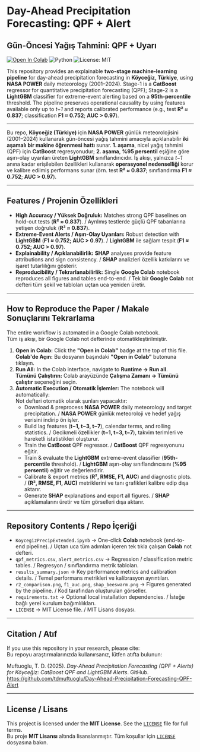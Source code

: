 # Day-Ahead Precipitation Forecasting: QPF + Alert
## Gün-Öncesi Yağış Tahmini: QPF + Uyarı

[![Open In Colab](https://colab.research.google.com/assets/colab-badge.svg)](https://colab.research.google.com/github/tdmuftuoglu/Day-Ahead-Precipitation-Forecasting-QPF-Alert/blob/main/KoycegizPrecipExtended.ipynb)
![Python](https://img.shields.io/badge/Python-3.9%2B-blue.svg)
![License: MIT](https://img.shields.io/badge/License-MIT-yellow.svg)

This repository provides an explainable **two-stage machine-learning pipeline** for day-ahead precipitation forecasting in **Köyceğiz, Türkiye**, using **NASA POWER** daily meteorology (2001–2024). Stage-1 is a **CatBoost** regressor for quantitative precipitation forecasting (QPF); Stage-2 is a **LightGBM** classifier for extreme-event alerting based on a **95th-percentile** threshold. The pipeline preserves operational causality by using features available only up to *t−1* and reports calibrated performance (e.g., test **R² ≈ 0.837**; classification **F1 ≈ 0.752**; **AUC > 0.97**).

---
Bu repo, **Köyceğiz (Türkiye)** için **NASA POWER** günlük meteorolojisini (2001–2024) kullanarak gün-öncesi yağış tahmini amacıyla açıklanabilir **iki aşamalı bir makine öğrenmesi hattı** sunar. **1. aşama**, nicel yağış tahmini (QPF) için **CatBoost** regresyonudur; **2. aşama**, **%95 persentil** eşiğine göre aşırı-olay uyarıları üreten **LightGBM** sınıflandırıcıdır. İş akışı, yalnızca *t−1* anına kadar erişilebilen özellikleri kullanarak **operasyonel nedenselliği** korur ve kalibre edilmiş performans sunar (örn. test **R² ≈ 0.837**; sınıflandırma **F1 ≈ 0.752**; **AUC > 0.97**).

---

## Features / Projenin Özellikleri

- **High Accuracy / Yüksek Doğruluk:** Matches strong QPF baselines on hold-out tests (**R² ≈ 0.837**). / Ayrılmış testlerde güçlü QPF tabanlarına yetişen doğruluk (**R² ≈ 0.837**).
- **Extreme-Event Alerts / Aşırı-Olay Uyarıları:** Robust detection with **LightGBM** (**F1 ≈ 0.752; AUC > 0.97**). / **LightGBM** ile sağlam tespit (**F1 ≈ 0.752; AUC > 0.97**).
- **Explainability / Açıklanabilirlik:** **SHAP** analyses provide feature attributions and sign consistency. / **SHAP** analizleri özellik katkılarını ve işaret tutarlılığını gösterir.
- **Reproducibility / Tekrarlanabilirlik:** Single **Google Colab** notebook reproduces all figures and tables end-to-end. / Tek bir **Google Colab** not defteri tüm şekil ve tabloları uçtan uca yeniden üretir.

---

## How to Reproduce the Paper / Makale Sonuçlarını Tekrarlama

The entire workflow is automated in a Google Colab notebook.  
Tüm iş akışı, bir Google Colab not defterinde otomatikleştirilmiştir.

1. **Open in Colab:** Click the **"Open in Colab"** badge at the top of this file.  
   **Colab'de Açın:** Bu dosyanın başındaki **"Open in Colab"** butonuna tıklayın.
2. **Run All:** In the Colab interface, navigate to **Runtime → Run all**.  
   **Tümünü Çalıştırın:** Colab arayüzünde **Çalışma Zamanı → Tümünü çalıştır** seçeneğini seçin.
3. **Automatic Execution / Otomatik İşlemler:** The notebook will automatically:  
   Not defteri otomatik olarak şunları yapacaktır:
   - Download & preprocess **NASA POWER** daily meteorology and target precipitation. / **NASA POWER** günlük meteoroloji ve hedef yağış verisini indirip ön işler.
   - Build lag features (**t−1, t−3, t−7**), calendar terms, and rolling statistics. / Gecikmeli özellikler (**t−1, t−3, t−7**), takvim terimleri ve hareketli istatistikleri oluşturur.
   - Train the **CatBoost** QPF regressor. / **CatBoost** QPF regresyonunu eğitir.
   - Train & evaluate the **LightGBM** extreme-event classifier (**95th-percentile** threshold). / **LightGBM** aşırı-olay sınıflandırıcısını (**%95 persentil**) eğitir ve değerlendirir.
   - Calibrate & export metrics (**R², RMSE, F1, AUC**) and diagnostic plots. / **(R², RMSE, F1, AUC)** metriklerini ve tanı grafikleri kalibre edip dışa aktarır.
   - Generate **SHAP** explanations and export all figures. / **SHAP** açıklamalarını üretir ve tüm görselleri dışa aktarır.

---

## Repository Contents / Repo İçeriği

- `KoycegizPrecipExtended.ipynb` → One-click **Colab** notebook (end-to-end pipeline). / Uçtan uca tüm adımları içeren tek tıkla çalışan **Colab** not defteri.
- `qpf_metrics.csv`, `alert_metrics.csv` → Regression / classification metric tables. / Regresyon / sınıflandırma metrik tabloları.
- `results_summary.json` → Key performance metrics and calibration details. / Temel performans metrikleri ve kalibrasyon ayrıntıları.
- `r2_comparison.png`, `f1_auc.png`, `shap_beeswarm.png` → Figures generated by the pipeline. / Kod tarafından oluşturulan görseller.
- `requirements.txt` → Optional local installation dependencies. / İsteğe bağlı yerel kurulum bağımlılıkları.
- `LICENSE` → MIT License file. / MIT Lisans dosyası.

---

## Citation / Atıf

If you use this repository in your research, please cite:  
Bu repoyu araştırmalarınızda kullanırsanız, lütfen atıfta bulunun:

Muftuoglu, T. D. (2025). *Day-Ahead Precipitation Forecasting (QPF + Alerts) for Köyceğiz: CatBoost QPF and LightGBM Alerts*. GitHub. https://github.com/tdmuftuoglu/Day-Ahead-Precipitation-Forecasting-QPF-Alert

---

## License / Lisans

This project is licensed under the **MIT License**. See the [`LICENSE`](LICENSE) file for full terms.  
Bu proje **MIT Lisansı** altında lisanslanmıştır. Tüm koşullar için [`LICENSE`](LICENSE) dosyasına bakın.
